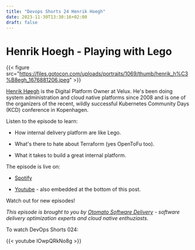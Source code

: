 ```yaml
---
title: "Devops Shorts 24 Henrik Hoegh"
date: 2023-11-30T13:30:16+02:00
draft: false
---
```




# Henrik Hoegh - Playing with Lego

{{< figure src="https://files.gotocon.com/uploads/portraits/1069/thumb/henrik_h%C3%B8egh_1676881206.jpeg" >}}



[Henrik Høegh](https://www.linkedin.com/in/hoeghh/) is the Digital Platform Owner at Velux. He's been doing system administration and cloud native platforms since 2008 and is one of the organizers of the recent, wildly successful Kubernetes Community Days (KCD) conference in Kopenhagen.


Listen to the episode to learn:

- How internal delivery platform are like Lego.

- What's there to hate about Terraform (yes OpenToFu too).

- What it takes to build a great internal platform.


The episode is live on:

- [Spotify](https://open.spotify.com/episode/7G96qVwfme0UJaG431R9Ac?si=WZRIwtFxQFui7WGKQg_hFw)

- [Youtube](https://youtu.be/IOwpQRkNo8g) - also embedded at the bottom of this post.

Watch out for new episodes!

_This episode is brought to you by [Otomato Software Delivery](https://otomato.io) - software delivery optimization experts and cloud native enthuziasts._


To watch DevOps Shorts 024:

{{< youtube IOwpQRkNo8g >}}



